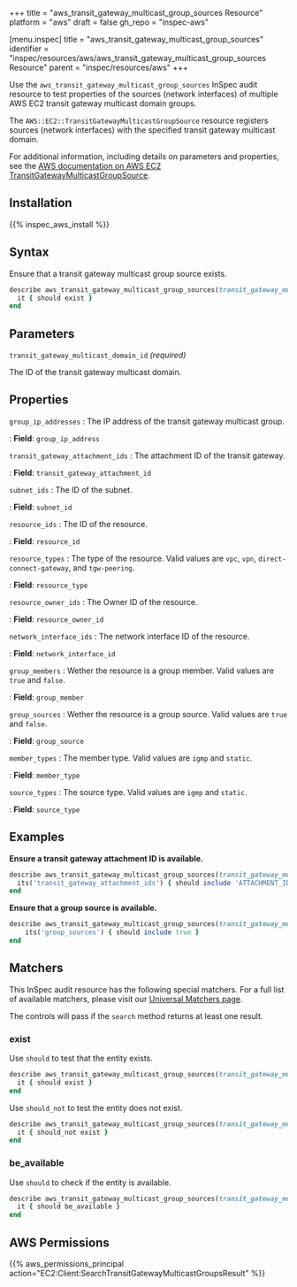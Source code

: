 +++
title = "aws_transit_gateway_multicast_group_sources Resource"
platform = "aws"
draft = false
gh_repo = "inspec-aws"

[menu.inspec]
title = "aws_transit_gateway_multicast_group_sources"
identifier = "inspec/resources/aws/aws_transit_gateway_multicast_group_sources Resource"
parent = "inspec/resources/aws"
+++

Use the `aws_transit_gateway_multicast_group_sources` InSpec audit resource to test properties of the sources (network interfaces) of multiple AWS EC2 transit gateway multicast domain groups.

The `AWS::EC2::TransitGatewayMulticastGroupSource` resource registers sources (network interfaces) with the specified transit gateway multicast domain.

For additional information, including details on parameters and properties, see the [AWS documentation on AWS EC2 TransitGatewayMulticastGroupSource](https://docs.aws.amazon.com/AWSCloudFormation/latest/UserGuide/aws-resource-ec2-transitgatewaymulticastgroupsource.html).

## Installation

{{% inspec_aws_install %}}

## Syntax

Ensure that a transit gateway multicast group source exists.

```ruby
describe aws_transit_gateway_multicast_group_sources(transit_gateway_multicast_domain_id: "TRANSIT_GATEWAY_MULTICAST_DOMAIN_ID") do
  it { should exist }
end
```

## Parameters

`transit_gateway_multicast_domain_id` _(required)_

The ID of the transit gateway multicast domain.

## Properties

`group_ip_addresses`
: The IP address of the transit gateway multicast group.

: **Field**: `group_ip_address`

`transit_gateway_attachment_ids`
: The attachment ID of the transit gateway.

: **Field**: `transit_gateway_attachment_id`

`subnet_ids`
: The ID of the subnet.

: **Field**: `subnet_id`

`resource_ids`
: The ID of the resource.

: **Field**: `resource_id`

`resource_types`
: The type of the resource. Valid values are `vpc`, `vpn`, `direct-connect-gateway`, and `tgw-peering`.

: **Field**: `resource_type`

`resource_owner_ids`
: The Owner ID of the resource.

: **Field**: `resource_owner_id`

`network_interface_ids`
: The network interface ID of the resource.

: **Field**: `network_interface_id`

`group_members`
: Wether the resource is a group member. Valid values are `true` and `false`.

: **Field**: `group_member`

`group_sources`
: Wether the resource is a group source. Valid values are `true` and `false`.

: **Field**: `group_source`

`member_types`
: The member type. Valid values are `igmp` and `static`.

: **Field**: `member_type`

`source_types`
: The source type. Valid values are `igmp` and `static`.

: **Field**: `source_type`

## Examples

**Ensure a transit gateway attachment ID is available.**

```ruby
describe aws_transit_gateway_multicast_group_sources(transit_gateway_multicast_domain_id: "TRANSIT_GATEWAY_MULTICAST_DOMAIN_ID") do
  its('transit_gateway_attachment_ids') { should include 'ATTACHMENT_ID' }
end
```

**Ensure that a group source is available.**

```ruby
describe aws_transit_gateway_multicast_group_sources(transit_gateway_multicast_domain_id: "TRANSIT_GATEWAY_MULTICAST_DOMAIN_ID") do
    its('group_sources') { should include true }
end
```

## Matchers

This InSpec audit resource has the following special matchers. For a full list of available matchers, please visit our [Universal Matchers page](https://www.inspec.io/docs/reference/matchers/).

The controls will pass if the `search` method returns at least one result.

### exist

Use `should` to test that the entity exists.

```ruby
describe aws_transit_gateway_multicast_group_sources(transit_gateway_multicast_domain_id: "TRANSIT_GATEWAY_MULTICAST_DOMAIN_ID") do
  it { should exist }
end
```

Use `should_not` to test the entity does not exist.

```ruby
describe aws_transit_gateway_multicast_group_sources(transit_gateway_multicast_domain_id: "TRANSIT_GATEWAY_MULTICAST_DOMAIN_ID") do
  it { should_not exist }
end
```

### be_available

Use `should` to check if the entity is available.

```ruby
describe aws_transit_gateway_multicast_group_sources(transit_gateway_multicast_domain_id: "TRANSIT_GATEWAY_MULTICAST_DOMAIN_ID") do
  it { should be_available }
end
```

## AWS Permissions

{{% aws_permissions_principal action="EC2:Client:SearchTransitGatewayMulticastGroupsResult" %}}
